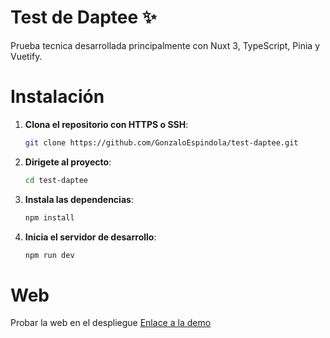 # Test de Daptee ✨
Prueba tecnica desarrollada principalmente con Nuxt 3, TypeScript, Pinia y Vuetify.

# Instalación

1. **Clona el repositorio con HTTPS o SSH**:
   ```sh
   git clone https://github.com/GonzaloEspindola/test-daptee.git

2. **Dirigete al proyecto**:
   ```sh
   cd test-daptee

3. **Instala las dependencias**:
   ```sh
   npm install

4. **Inicia el servidor de desarrollo**:
   ```sh
   npm run dev

# Web

Probar la web en el despliegue [Enlace a la demo](https://test-daptee.vercel.app/auth)
